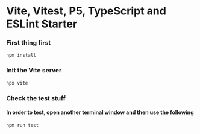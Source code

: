 # Vite, Vitest, P5, TypeScript and ESLint Starter

### First thing first
```
npm install
```
### Init the Vite server
```
npx vite
```
### Check the test stuff
#### In order to test, open another terminal window and then use the following
```
npm run test
```
